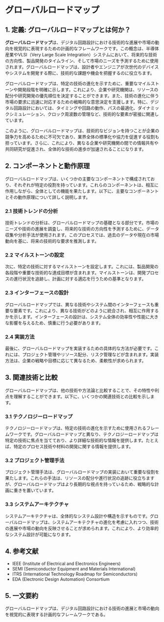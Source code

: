 # グローバルロードマップ

## 1. 定義: **グローバルロードマップ**とは何か？
**グローバルロードマップ**は、デジタル回路設計における技術的な進展や市場の動向を視覚的に表現するための計画的なフレームワークです。この概念は、半導体産業やVLSI（Very Large Scale Integration）システムにおいて、将来的な技術の方向性、製品開発のタイムライン、そして市場のニーズを予測するために使用されます。グローバルロードマップは、設計者やエンジニアが次世代のデバイスやシステムを開発する際に、技術的な課題や機会を把握するのに役立ちます。

グローバルロードマップは、特定の技術の進化を示すために、重要なマイルストーンや開発段階を明確に示します。これにより、企業や研究機関は、リソースの配分や研究開発の優先順位を決定することができます。また、技術の進化に伴う市場の要求に迅速に対応するための戦略的な意思決定を支援します。特に、デジタル回路設計においては、タイミングや回路の動作、パスの最適化、ダイナミックシミュレーション、クロック周波数の管理など、技術的な要素が密接に関連しています。

このように、グローバルロードマップは、技術的なビジョンを持つことが企業の競争力を高めるために不可欠であり、業界全体の標準化や協力を促進する役割も担っています。さらに、これにより、異なる企業や研究機関の間での情報共有や共同研究が促進され、全体的な技術の進歩が加速されることになります。

## 2. コンポーネントと動作原理
グローバルロードマップは、いくつかの主要なコンポーネントで構成されており、それぞれが特定の役割を持っています。これらのコンポーネントは、相互に作用しながら、全体としての機能を果たします。以下に、主要なコンポーネントとその動作原理について詳しく説明します。

### 2.1 技術トレンドの分析
技術トレンドの分析は、グローバルロードマップの基礎となる部分です。市場のニーズや技術の進展を調査し、将来的な技術の方向性を予測するために、データ収集や分析手法が使用されます。このプロセスでは、過去のデータや現在の市場動向を基に、将来の技術的な要求を推測します。

### 2.2 マイルストーンの設定
次に、特定の技術に対するマイルストーンを設定します。これには、製品開発の各段階や重要な技術的な達成目標が含まれます。マイルストーンは、開発プロセスの進行状況を追跡し、計画に対する適応を行うための基準となります。

### 2.3 インターフェースの設計
グローバルロードマップでは、異なる技術やシステム間のインターフェースも重要な要素です。これにより、異なる技術がどのように統合され、相互に作用するかを示します。インターフェースの設計は、システム全体の効率性や性能に大きな影響を与えるため、慎重に行う必要があります。

### 2.4 実装方法
最後に、グローバルロードマップを実装するための具体的な方法が必要です。これには、プロジェクト管理やリソース配分、リスク管理などが含まれます。実装方法は、企業の戦略や目標に応じて異なるため、柔軟性が求められます。

## 3. 関連技術と比較
グローバルロードマップは、他の技術や方法論と比較することで、その特性や利点を理解することができます。以下に、いくつかの関連技術との比較を示します。

### 3.1 テクノロジーロードマップ
テクノロジーロードマップは、特定の技術の進化を示すために使用されるフレームワークです。グローバルロードマップと異なり、テクノロジーロードマップは特定の技術に焦点を当てており、より詳細な技術的な情報を提供します。たとえば、特定のプロセス技術や材料の開発に関する情報を提供します。

### 3.2 プロジェクト管理手法
プロジェクト管理手法は、グローバルロードマップの実装において重要な役割を果たします。これらの手法は、リソースの配分や進行状況の追跡に役立ちますが、グローバルロードマップはより長期的な視点を持っているため、戦略的な計画に重きを置いています。

### 3.3 システムアーキテクチャ
システムアーキテクチャは、全体的なシステム設計や構造を示すものです。グローバルロードマップは、システムアーキテクチャの進化を考慮に入れつつ、技術の進展や市場の動向を反映させることが求められます。これにより、より効率的なシステム設計が可能になります。

## 4. 参考文献
- IEEE (Institute of Electrical and Electronics Engineers)
- SEMI (Semiconductor Equipment and Materials International)
- ITRS (International Technology Roadmap for Semiconductors)
- EDA (Electronic Design Automation) Consortium

## 5. 一文要約
グローバルロードマップは、デジタル回路設計における技術の進展と市場の動向を視覚的に表現する計画的なフレームワークである。